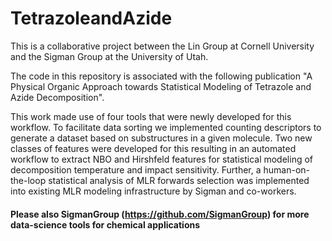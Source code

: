 # TetrazoleandAzide

This is a collaborative project between the Lin Group at Cornell University and the Sigman Group at the University of Utah. 

The code in this repository is associated with the following publication "A Physical Organic Approach towards Statistical Modeling of Tetrazole and Azide Decomposition".

This work made use of four tools that were newly developed for this workflow. To facilitate data sorting we implemented counting descriptors to generate a dataset based on substructures in a given molecule. Two new classes of features were developed for this resulting in an automated workflow to extract NBO and Hirshfeld features for statistical modeling of decomposition temperature and impact sensitivity. Further, a human-on-the-loop statistical analysis of MLR forwards selection was implemented into existing MLR modeling infrastructure by Sigman and co-workers. 

#### Please also SigmanGroup (https://github.com/SigmanGroup) for more data-science tools for chemical applications
